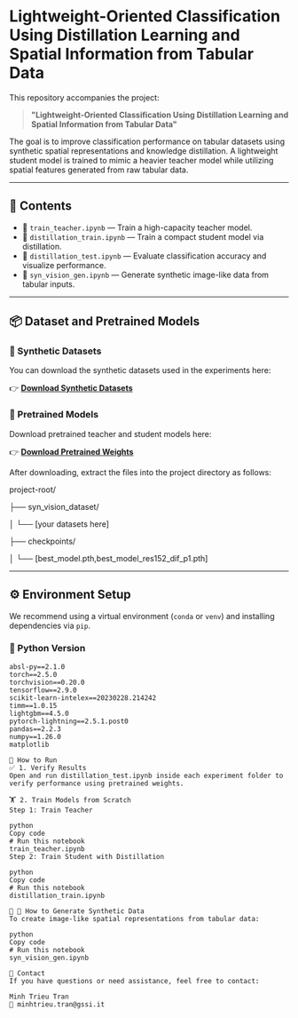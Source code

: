 # Lightweight-Oriented Classification Using Distillation Learning and Spatial Information from Tabular Data

This repository accompanies the project:

> **"Lightweight-Oriented Classification Using Distillation Learning and Spatial Information from Tabular Data"**

The goal is to improve classification performance on tabular datasets using synthetic spatial representations and knowledge distillation. A lightweight student model is trained to mimic a heavier teacher model while utilizing spatial features generated from raw tabular data.

---

## 📂 Contents

- 🔬 `train_teacher.ipynb` — Train a high-capacity teacher model.
- 🧠 `distillation_train.ipynb` — Train a compact student model via distillation.
- 🧪 `distillation_test.ipynb` — Evaluate classification accuracy and visualize performance.
- 🧬 `syn_vision_gen.ipynb` — Generate synthetic image-like data from tabular inputs.

---

## 📦 Dataset and Pretrained Models

### 📁 Synthetic Datasets
You can download the synthetic datasets used in the experiments here:

👉 **[Download Synthetic Datasets](https://drive.google.com/drive/folders/1gKbiHtOFnkVBPohg-dkmBrMisHuBY0KI?usp=sharing)**  

### 🧠 Pretrained Models
Download pretrained teacher and student models here:

👉 **[Download Pretrained Weights](https://drive.google.com/drive/folders/1gKbiHtOFnkVBPohg-dkmBrMisHuBY0KI?usp=sharing)**  

After downloading, extract the files into the project directory as follows:

project-root/

├── syn_vision_dataset/

│ └── [your datasets here]

├── checkpoints/

│ └── [best_model.pth,best_model_res152_dif_p1.pth]


---

## ⚙️ Environment Setup

We recommend using a virtual environment (`conda` or `venv`) and installing dependencies via `pip`.

### 🐍 Python Version
```text
absl-py==2.1.0
torch==2.5.0
torchvision==0.20.0
tensorflow==2.9.0
scikit-learn-intelex==20230228.214242
timm==1.0.15
lightgbm==4.5.0
pytorch-lightning==2.5.1.post0
pandas==2.2.3
numpy==1.26.0
matplotlib

🚀 How to Run
✅ 1. Verify Results
Open and run distillation_test.ipynb inside each experiment folder to verify performance using pretrained weights.

🏋️ 2. Train Models from Scratch
Step 1: Train Teacher

python
Copy code
# Run this notebook
train_teacher.ipynb
Step 2: Train Student with Distillation

python
Copy code
# Run this notebook
distillation_train.ipynb

🧬 🚀 How to Generate Synthetic Data
To create image-like spatial representations from tabular data:

python
Copy code
# Run this notebook
syn_vision_gen.ipynb

📧 Contact
If you have questions or need assistance, feel free to contact:

Minh Trieu Tran
📨 minhtrieu.tran@gssi.it



